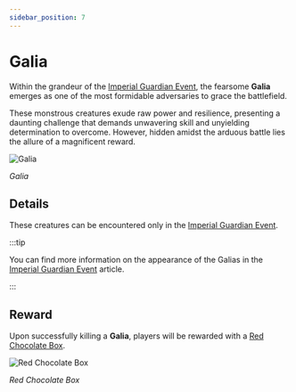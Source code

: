 ```yaml
---
sidebar_position: 7
---
```


# Galia

Within the grandeur of the [Imperial Guardian Event](/events/imperial-guardian), the fearsome **Galia** emerges as one of the most formidable adversaries to grace the battlefield.

These monstrous creatures exude raw power and resilience, presenting a daunting challenge that demands unwavering skill and unyielding determination to overcome. However, hidden amidst the arduous battle lies the allure of a magnificent reward.

![Galia](/img/monsters/special/others/galia.jpg)

_Galia_

## Details

These creatures can be encountered only in the [Imperial Guardian Event](/events/imperial-guardian).

:::tip

You can find more information on the appearance of the Galias in the [Imperial Guardian Event](/events/imperial-guardian) article.

:::

## Reward

Upon successfully killing a **Galia**, players will be rewarded with a [Red Chocolate Box](/items/item-bags/exc/red-chocolate-box).

![Red Chocolate Box](/img/items/item-bags/red-chocolate-box.png)

_Red Chocolate Box_